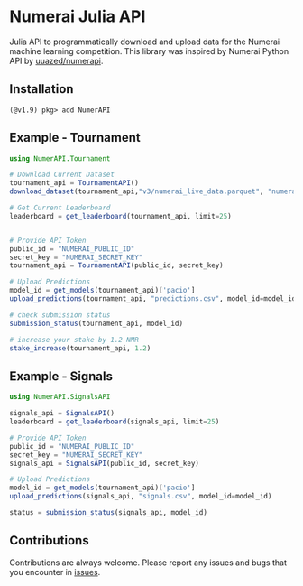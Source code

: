 # Numerai Julia API

Julia API to programmatically download and upload data for the Numerai machine learning competition. This library was inspired by Numerai Python API by [uuazed/numerapi](https://github.com/uuazed/numerapi).


## Installation

```julia-repl
(@v1.9) pkg> add NumerAPI
```


## Example - Tournament
```julia
using NumerAPI.Tournament

# Download Current Dataset
tournament_api = TournamentAPI()
download_dataset(tournament_api,"v3/numerai_live_data.parquet", "numerai_live_data.parquet"))

# Get Current Leaderboard
leaderboard = get_leaderboard(tournament_api, limit=25)


# Provide API Token 
public_id = "NUMERAI_PUBLIC_ID"
secret_key = "NUMERAI_SECRET_KEY"
tournament_api = TournamentAPI(public_id, secret_key)

# Upload Predictions
model_id = get_models(tournament_api)['pacio']
upload_predictions(tournament_api, "predictions.csv", model_id=model_id)

# check submission status
submission_status(tournament_api, model_id)

# increase your stake by 1.2 NMR
stake_increase(tournament_api, 1.2)
```


## Example - Signals

```julia
using NumerAPI.SignalsAPI

signals_api = SignalsAPI()
leaderboard = get_leaderboard(signals_api, limit=25)

# Provide API Token 
public_id = "NUMERAI_PUBLIC_ID"
secret_key = "NUMERAI_SECRET_KEY"
signals_api = SignalsAPI(public_id, secret_key)

# Upload Predictions
model_id = get_models(tournament_api)['pacio']
upload_predictions(signals_api, "signals.csv", model_id=model_id)

status = submission_status(signals_api, model_id)
```

## Contributions
Contributions are always welcome.  Please report any issues and bugs that you encounter in [issues](https://github.com/richardskim111/NumerAPI/issues).